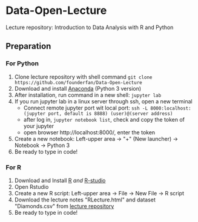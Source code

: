 # Data-Open-Lecture

Lecture repository: Introduction to Data Analysis with R and Python

## Preparation

### For Python

1. Clone lecture repository with shell command `git clone https://github.com/founderfan/Data-Open-Lecture`
2. Download and install [Anaconda](https://www.continuum.io/downloads) (Python 3 version)
3. After installation, run command in a new shell: `jupyter lab`
4. If you run jupyter lab in a linux server through ssh, open a new terminal
    - Connect remote jupyter port wit local port: `ssh -L 8000:localhost:(jupyter port, default is 8888) (user)@(server address)`
    - after log in, `jupyter notebook list`, check and copy the token of your jupyter
    - open browser http://localhost:8000/, enter the token
5. Create a new notebook: Left-upper area -> "+" (New launcher) -> Notebook -> Python 3
6. Be ready to type in code!

### For R

1. Download and Install [R](https://cloud.r-project.org/) *and* [R-studio](https://www.rstudio.com/products/rstudio/download/)
2. Open Rstudio
3. Create a new R script: Left-upper area -> File -> New File -> R script
4. Download the lecture notes "RLecture.html" and dataset "Diamonds.csv" from [lecture repository](https://github.com/founderfan/Data-Open-Lecture)
5. Be ready to type in code!
